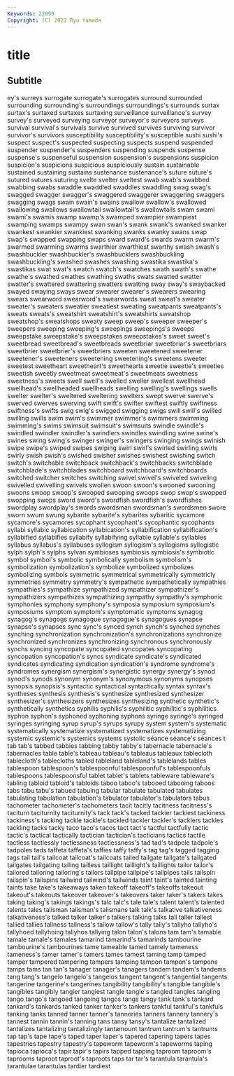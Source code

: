 ```yaml
---
Keywords: 22099
Copyright: (C) 2022 Ryu Yamada
---
```



# title

## Subtitle
ey's
surreys surrogate surrogate's surrogates surround surrounded surrounding surrounding's surroundings surroundings's
surrounds surtax surtax's surtaxed surtaxes surtaxing surveillance surveillance's survey survey's
surveyed surveying surveyor surveyor's surveyors surveys survival survival's survivals survive
survived survives surviving survivor survivor's survivors susceptibility susceptibility's susceptible sushi
sushi's suspect suspect's suspected suspecting suspects suspend suspended suspender suspender's
suspenders suspending suspends suspense suspense's suspenseful suspension suspension's suspensions suspicion
suspicion's suspicions suspicious suspiciously sustain sustainable sustained sustaining sustains sustenance
sustenance's suture suture's sutured sutures suturing svelte svelter sveltest swab
swab's swabbed swabbing swabs swaddle swaddled swaddles swaddling swag swag's
swagged swagger swagger's swaggered swaggerer swaggering swaggers swagging swags swain
swain's swains swallow swallow's swallowed swallowing swallows swallowtail swallowtail's swallowtails
swam swami swami's swamis swamp swamp's swamped swampier swampiest swamping
swamps swampy swan swan's swank swank's swanked swanker swankest swankier
swankiest swanking swanks swanky swans swap swap's swapped swapping swaps
sward sward's swards swarm swarm's swarmed swarming swarms swarthier swarthiest
swarthy swash swash's swashbuckler swashbuckler's swashbucklers swashbuckling swashbuckling's swashed swashes
swashing swastika swastika's swastikas swat swat's swatch swatch's swatches swath
swath's swathe swathe's swathed swathes swathing swaths swats swatted swatter
swatter's swattered swattering swatters swatting sway sway's swaybacked swayed swaying
sways swear swearer swearer's swearers swearing swears swearword swearword's swearwords
sweat sweat's sweater sweater's sweaters sweatier sweatiest sweating sweatpants sweatpants's
sweats sweats's sweatshirt sweatshirt's sweatshirts sweatshop sweatshop's sweatshops sweaty sweep
sweep's sweeper sweeper's sweepers sweeping sweeping's sweepings sweepings's sweeps sweepstake
sweepstake's sweepstakes sweepstakes's sweet sweet's sweetbread sweetbread's sweetbreads sweetbriar sweetbriar's
sweetbriars sweetbrier sweetbrier's sweetbriers sweeten sweetened sweetener sweetener's sweeteners sweetening
sweetening's sweetens sweeter sweetest sweetheart sweetheart's sweethearts sweetie sweetie's sweeties
sweetish sweetly sweetmeat sweetmeat's sweetmeats sweetness sweetness's sweets swell swell's
swelled sweller swellest swellhead swellhead's swellheaded swellheads swelling swelling's swellings
swells swelter swelter's sweltered sweltering swelters swept swerve swerve's swerved
swerves swerving swift swift's swifter swiftest swiftly swiftness swiftness's swifts
swig swig's swigged swigging swigs swill swill's swilled swilling swills
swim swim's swimmer swimmer's swimmers swimming swimming's swims swimsuit swimsuit's
swimsuits swindle swindle's swindled swindler swindler's swindlers swindles swindling swine
swine's swines swing swing's swinger swinger's swingers swinging swings swinish
swipe swipe's swiped swipes swiping swirl swirl's swirled swirling swirls
swirly swish swish's swished swisher swishes swishest swishing switch switch's
switchable switchback switchback's switchbacks switchblade switchblade's switchblades switchboard switchboard's switchboards
switched switcher switches switching swivel swivel's swiveled swiveling swivelled swivelling
swivels swollen swoon swoon's swooned swooning swoons swoop swoop's swooped
swooping swoops swop swop's swopped swopping swops sword sword's swordfish
swordfish's swordfishes swordplay swordplay's swords swordsman swordsman's swordsmen swore sworn
swum swung sybarite sybarite's sybarites sybaritic sycamore sycamore's sycamores sycophant
sycophant's sycophantic sycophants syllabi syllabic syllabication syllabication's syllabification syllabification's syllabified
syllabifies syllabify syllabifying syllable syllable's syllables syllabus syllabus's syllabuses syllogism
syllogism's syllogisms syllogistic sylph sylph's sylphs sylvan symbioses symbiosis symbiosis's
symbiotic symbol symbol's symbolic symbolically symbolism symbolism's symbolization symbolization's symbolize
symbolized symbolizes symbolizing symbols symmetric symmetrical symmetrically symmetricly symmetries symmetry
symmetry's sympathetic sympathetically sympathies sympathies's sympathize sympathized sympathizer sympathizer's sympathizers
sympathizes sympathizing sympathy sympathy's symphonic symphonies symphony symphony's symposia symposium
symposium's symposiums symptom symptom's symptomatic symptoms synagog synagog's synagogs synagogue
synagogue's synagogues synapse synapse's synapses sync sync's synced synch synch's
synched synches synching synchronization synchronization's synchronizations synchronize synchronized synchronizes synchronizing
synchronous synchronously synchs syncing syncopate syncopated syncopates syncopating syncopation syncopation's
syncs syndicate syndicate's syndicated syndicates syndicating syndication syndication's syndrome syndrome's
syndromes synergism synergism's synergistic synergy synergy's synod synod's synods synonym
synonym's synonymous synonyms synopses synopsis synopsis's syntactic syntactical syntactically syntax
syntax's syntheses synthesis synthesis's synthesize synthesized synthesizer synthesizer's synthesizers synthesizes
synthesizing synthetic synthetic's synthetically synthetics syphilis syphilis's syphilitic syphilitic's syphilitics
syphon syphon's syphoned syphoning syphons syringe syringe's syringed syringes syringing
syrup syrup's syrups syrupy system system's systematic systematically systematize systematized
systematizes systematizing systemic systemic's systemics systems systolic séance séance's séances
t tab tab's tabbed tabbies tabbing tabby tabby's tabernacle tabernacle's
tabernacles table table's tableau tableau's tableaus tableaux tablecloth tablecloth's tablecloths
tabled tableland tableland's tablelands tables tablespoon tablespoon's tablespoonful tablespoonful's tablespoonfuls
tablespoons tablespoonsful tablet tablet's tablets tableware tableware's tabling tabloid tabloid's
tabloids taboo taboo's tabooed tabooing taboos tabs tabu tabu's tabued
tabuing tabular tabulate tabulated tabulates tabulating tabulation tabulation's tabulator tabulator's
tabulators tabus tachometer tachometer's tachometers tacit tacitly tacitness tacitness's taciturn
taciturnity taciturnity's tack tack's tacked tackier tackiest tackiness tackiness's tacking
tackle tackle's tackled tackler tackler's tacklers tackles tackling tacks tacky
taco taco's tacos tact tact's tactful tactfully tactic tactic's tactical
tactically tactician tactician's tacticians tactics tactile tactless tactlessly tactlessness tactlessness's
tad tad's tadpole tadpole's tadpoles tads taffeta taffeta's taffies taffy
taffy's tag tag's tagged tagging tags tail tail's tailcoat tailcoat's
tailcoats tailed tailgate tailgate's tailgated tailgates tailgating tailing tailless taillight
taillight's taillights tailor tailor's tailored tailoring tailoring's tailors tailpipe tailpipe's
tailpipes tails tailspin tailspin's tailspins tailwind tailwind's tailwinds taint taint's
tainted tainting taints take take's takeaways taken takeoff takeoff's takeoffs
takeout takeout's takeouts takeover takeover's takeovers taker taker's takers takes
taking taking's takings takings's talc talc's tale tale's talent talent's
talented talents tales talisman talisman's talismans talk talk's talkative talkativeness
talkativeness's talked talker talker's talkers talking talks tall taller tallest
tallied tallies tallness tallness's tallow tallow's tally tally's tallyho tallyho's
tallyhoed tallyhoing tallyhos tallying talon talon's talons tam tam's tamable
tamale tamale's tamales tamarind tamarind's tamarinds tambourine tambourine's tambourines tame
tameable tamed tamely tameness tameness's tamer tamer's tamers tames tamest
taming tamp tamped tamper tampered tampering tampers tamping tampon tampon's
tampons tamps tams tan tan's tanager tanager's tanagers tandem tandem's
tandems tang tang's tangelo tangelo's tangelos tangent tangent's tangential tangents
tangerine tangerine's tangerines tangibility tangibility's tangible tangible's tangibles tangibly tangier
tangiest tangle tangle's tangled tangles tangling tango tango's tangoed tangoing
tangos tangs tangy tank tank's tankard tankard's tankards tanked tanker
tanker's tankers tankful tankful's tankfuls tanking tanks tanned tanner tanner's
tanneries tanners tannery tannery's tannest tannin tannin's tanning tans tansy
tansy's tantalize tantalized tantalizes tantalizing tantalizingly tantamount tantrum tantrum's tantrums
tap tap's tape tape's taped taper taper's tapered tapering tapers
tapes tapestries tapestry tapestry's tapeworm tapeworm's tapeworms taping tapioca tapioca's
tapir tapir's tapirs tapped tapping taproom taproom's taprooms taproot taproot's
taproots taps tar tar's tarantula tarantula's tarantulae tarantulas tardier tardiest
